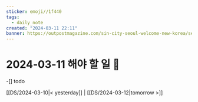 ```yaml
---
sticker: emoji//1f440
tags:
  - daily_note
created: "2024-03-11 22:11"
banner: https://outpostmagazine.com/sin-city-seoul-welcome-new-korea/seoul-skyline-photo/
---
```

# 2024-03-11 해야 할 일 🎈

​-[] todo

[[DS/2024-03-10|< yesterday]] | [[DS/2024-03-12|tomorrow >]]